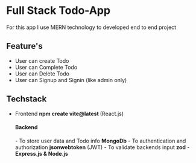 # Full Stack Todo-App
 For this app I use MERN technology to developed end to end project
 ## Feature's
  - User can create Todo
  - User can Complete Todo
  - User can Delete Todo
  - User can Signup and Signin (like admin only)
  ## Techstack
  - Frontend <b> npm create vite@latest </b> (React.js)
     <h4>Backend </h4>
    - To store user data and Todo info <b>MongoDb</b>
    - To authentication and authorization <b>jsonwebtoken</b> (JWT)
    - To validate backends input <b>zod</b> 
    - <b>Express.js & Node.js</b>

 